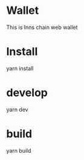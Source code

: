 # Wallet

This is Inns chain web wallet 

# Install 

yarn install 


# develop 

yarn dev

# build

yarn build 


